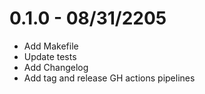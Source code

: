 # 0.1.0 - 08/31/2205
- Add Makefile
- Update tests
- Add Changelog
- Add tag and release GH actions pipelines
